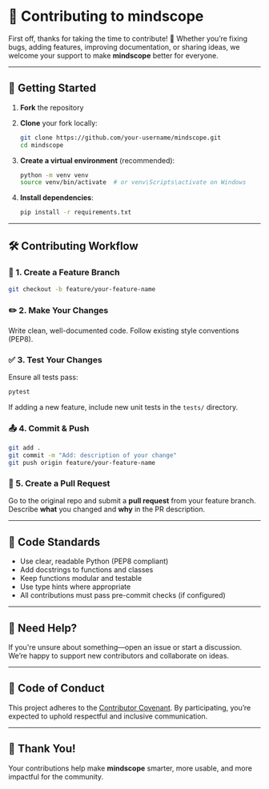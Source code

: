 # 🤝 Contributing to **mindscope**

First off, thanks for taking the time to contribute! 🎉
Whether you’re fixing bugs, adding features, improving documentation, or sharing ideas, we welcome your support to make **mindscope** better for everyone.

---

## 🧰 Getting Started

1. **Fork** the repository

2. **Clone** your fork locally:

   ```bash
   git clone https://github.com/your-username/mindscope.git
   cd mindscope
   ```

3. **Create a virtual environment** (recommended):

   ```bash
   python -m venv venv
   source venv/bin/activate  # or venv\Scripts\activate on Windows
   ```

4. **Install dependencies**:

   ```bash
   pip install -r requirements.txt
   ```

---

## 🛠️ Contributing Workflow

### 📌 1. Create a Feature Branch

```bash
git checkout -b feature/your-feature-name
```

### ✏️ 2. Make Your Changes

Write clean, well-documented code. Follow existing style conventions (PEP8).

### ✅ 3. Test Your Changes

Ensure all tests pass:

```bash
pytest
```

If adding a new feature, include new unit tests in the `tests/` directory.

### 📤 4. Commit & Push

```bash
git add .
git commit -m "Add: description of your change"
git push origin feature/your-feature-name
```

### 🧷 5. Create a Pull Request

Go to the original repo and submit a **pull request** from your feature branch.
Describe **what** you changed and **why** in the PR description.

---

## 🧪 Code Standards

- Use clear, readable Python (PEP8 compliant)
- Add docstrings to functions and classes
- Keep functions modular and testable
- Use type hints where appropriate
- All contributions must pass pre-commit checks (if configured)

---

## 💬 Need Help?

If you're unsure about something—open an issue or start a discussion.
We’re happy to support new contributors and collaborate on ideas.

---

## 🙏 Code of Conduct

This project adheres to the [Contributor Covenant](https://www.contributor-covenant.org/).
By participating, you’re expected to uphold respectful and inclusive communication.

---

## 👏 Thank You!

Your contributions help make **mindscope** smarter, more usable, and more impactful for the community.
